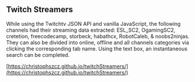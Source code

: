 ## Twitch Streamers

While using the Twitchtv JSON API and vanilla JavaScript, the following channels had their streaming data extracted: ESL_SC2, OgamingSC2, cretetion, freecodecamp, storbeck, habathcx, RobotCaleb, & noobs2ninjas. They can also be divided into online, offline and all channels categories via clicking the corresponding tab name. Using the text box, an instantaneous search can be completed.

[https://christophszcz.github.io/twitchStreamers/](https://christophszcz.github.io/twitchStreamers/) 
